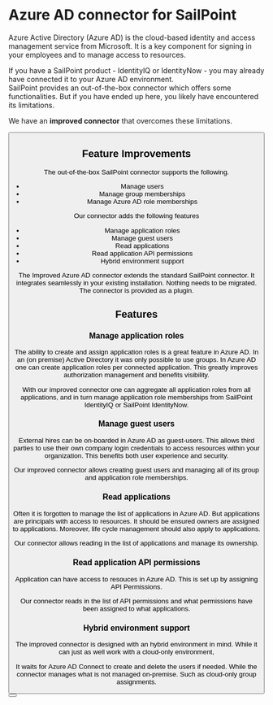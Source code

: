# Azure AD connector for SailPoint

Azure Active Directory (Azure AD) is the cloud-based identity and access management service from Microsoft. It is a key component for signing in your employees and to manage access to resources.

If you have a SailPoint product - IdentityIQ or IdentityNow - you may already have connected it to your Azure AD environment.  
SailPoint provides an out-of-the-box connector which offers some functionalities. But if you have ended up here, you likely have encountered its limitations.

We have an __improved connector__ that overcomes these limitations.

<Button />

## Feature Improvements

The out-of-the-box SailPoint connector supports the following.

* Manage users
* Manage group memberships
* Manage Azure AD role memberships

Our connector adds the following features

* Manage application roles
* Manage guest users
* Read applications
* Read application API permissions
* Hybrid environment support

The Improved Azure AD connector extends the standard SailPoint connector. It integrates seamlessly in your existing installation. Nothing needs to be migrated. The connector is provided as a plugin.

## Features

### Manage application roles

The ability to create and assign application roles is a great feature in Azure AD. In an (on premise) Active Directory it was only possible to use groups. In Azure AD one can create application roles per connected application. This greatly improves authorization management and benefits visibility.

With our improved connector one can aggregate all application roles from all applications, and in turn manage application role memberships from SailPoint IdentityIQ or SailPoint IdentityNow.

### Manage guest users

External hires can be on-boarded in Azure AD as guest-users. This allows third parties to use their own company login credentials to access resources within your organization. This benefits both user experience and security.

Our improved connector allows creating guest users and managing all of its group and application role memberships.

### Read applications

Often it is forgotten to manage the list of applications in Azure AD. But applications are principals with access to resources. It should be ensured owners are assigned to applications. Moreover, life cycle management should also apply to applications.

Our connector allows reading in the list of applications and manage its ownership.

### Read application API permissions

Application can have access to resouces in Azure AD. This is set up by assigning API Permissions.

Our connector reads in the list of API permissions and what permissions have been assigned to what applications.

### Hybrid environment support

The improved connector is designed with an hybrid environment in mind. While it can just as well work with a cloud-only environment, 

It waits for Azure AD Connect to create and delete the users if needed. While the connector manages what is not managed on-premise. Such as cloud-only group assignments.

<Button />

